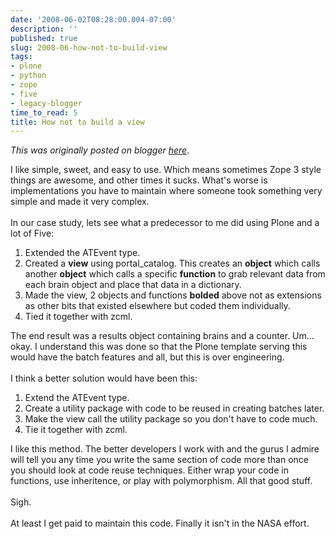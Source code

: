```yaml
---
date: '2008-06-02T08:28:00.004-07:00'
description: ''
published: true
slug: 2008-06-how-not-to-build-view
tags:
- plone
- python
- zope
- five
- legacy-blogger
time_to_read: 5
title: How not to build a view
---
```


*This was originally posted on blogger [here](https://pydanny.blogspot.com/2008/06/how-not-to-build-view.html)*.

I like simple, sweet, and easy to use.  Which means sometimes Zope 3 style things are awesome, and other times it sucks.  What's worse is implementations you have to maintain where someone took something very simple and made it very complex.<br /><br />In our case study, lets see what a predecessor to me did using Plone and a lot of Five:<br /><ol><li>Extended the ATEvent type.</li><li>Created a <span style="font-weight: bold;">view</span> using portal_catalog.  This creates an <span style="font-weight: bold;">object</span> which calls another <span style="font-weight: bold;">object</span> which calls a specific <span style="font-weight: bold;">function</span> to grab relevant data from each brain object and place that data in a dictionary.</li><li>Made the view, 2 objects and functions <span style="font-weight: bold;">bolded</span> above not as extensions as other bits that existed elsewhere but coded them individually.</li><li>Tied it together with zcml.<br /></li></ol>The end result was a results object containing brains and a counter.  Um... okay.  I understand this was done so that the Plone template serving this would have the batch features and all, but this is over engineering. <br /><br />I think a better solution would have been this:<br /><ol><li>Extend the ATEvent type.</li><li>Create a utility package with code to be reused in creating batches later.</li><li>Make the view call the utility package so you don't have to code much.</li><li>Tie it together with zcml.</li></ol>I like this method.  The better developers I work with and the gurus I admire will tell you any time you write the same section of code more than once you should look at code reuse techniques.  Either wrap your code in functions, use inheritence, or play with polymorphism.  All that good stuff.<br /><br />Sigh. <br /><br />At least I get paid to maintain this code.  Finally it isn't in the NASA effort.